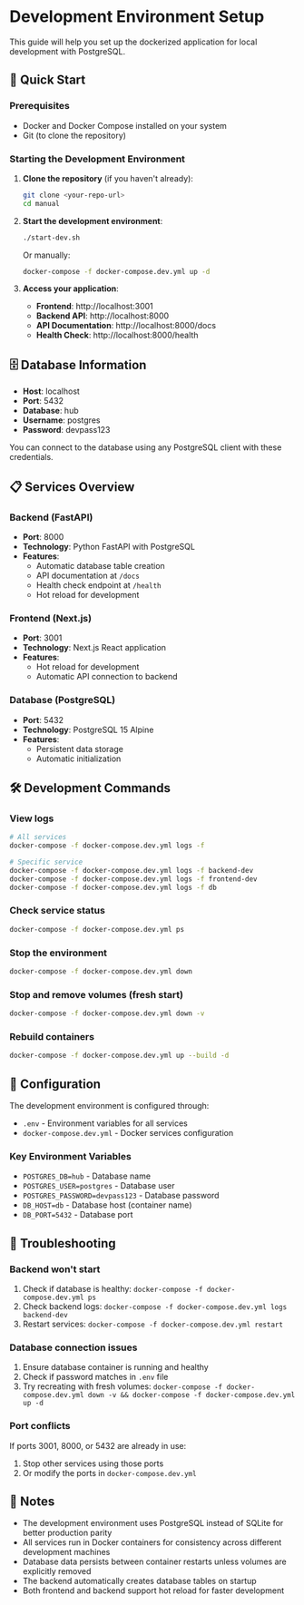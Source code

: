 # Development Environment Setup

This guide will help you set up the dockerized application for local development with PostgreSQL.

## 🚀 Quick Start

### Prerequisites
- Docker and Docker Compose installed on your system
- Git (to clone the repository)

### Starting the Development Environment

1. **Clone the repository** (if you haven't already):
   ```bash
   git clone <your-repo-url>
   cd manual
   ```

2. **Start the development environment**:
   ```bash
   ./start-dev.sh
   ```

   Or manually:
   ```bash
   docker-compose -f docker-compose.dev.yml up -d
   ```

3. **Access your application**:
   - **Frontend**: http://localhost:3001
   - **Backend API**: http://localhost:8000
   - **API Documentation**: http://localhost:8000/docs
   - **Health Check**: http://localhost:8000/health

## 🗄️ Database Information

- **Host**: localhost
- **Port**: 5432
- **Database**: hub
- **Username**: postgres
- **Password**: devpass123

You can connect to the database using any PostgreSQL client with these credentials.

## 📋 Services Overview

### Backend (FastAPI)
- **Port**: 8000
- **Technology**: Python FastAPI with PostgreSQL
- **Features**: 
  - Automatic database table creation
  - API documentation at `/docs`
  - Health check endpoint at `/health`
  - Hot reload for development

### Frontend (Next.js)
- **Port**: 3001
- **Technology**: Next.js React application
- **Features**:
  - Hot reload for development
  - Automatic API connection to backend

### Database (PostgreSQL)
- **Port**: 5432
- **Technology**: PostgreSQL 15 Alpine
- **Features**:
  - Persistent data storage
  - Automatic initialization

## 🛠️ Development Commands

### View logs
```bash
# All services
docker-compose -f docker-compose.dev.yml logs -f

# Specific service
docker-compose -f docker-compose.dev.yml logs -f backend-dev
docker-compose -f docker-compose.dev.yml logs -f frontend-dev
docker-compose -f docker-compose.dev.yml logs -f db
```

### Check service status
```bash
docker-compose -f docker-compose.dev.yml ps
```

### Stop the environment
```bash
docker-compose -f docker-compose.dev.yml down
```

### Stop and remove volumes (fresh start)
```bash
docker-compose -f docker-compose.dev.yml down -v
```

### Rebuild containers
```bash
docker-compose -f docker-compose.dev.yml up --build -d
```

## 🔧 Configuration

The development environment is configured through:
- `.env` - Environment variables for all services
- `docker-compose.dev.yml` - Docker services configuration

### Key Environment Variables
- `POSTGRES_DB=hub` - Database name
- `POSTGRES_USER=postgres` - Database user
- `POSTGRES_PASSWORD=devpass123` - Database password
- `DB_HOST=db` - Database host (container name)
- `DB_PORT=5432` - Database port

## 🐛 Troubleshooting

### Backend won't start
1. Check if database is healthy: `docker-compose -f docker-compose.dev.yml ps`
2. Check backend logs: `docker-compose -f docker-compose.dev.yml logs backend-dev`
3. Restart services: `docker-compose -f docker-compose.dev.yml restart`

### Database connection issues
1. Ensure database container is running and healthy
2. Check if password matches in `.env` file
3. Try recreating with fresh volumes: `docker-compose -f docker-compose.dev.yml down -v && docker-compose -f docker-compose.dev.yml up -d`

### Port conflicts
If ports 3001, 8000, or 5432 are already in use:
1. Stop other services using those ports
2. Or modify the ports in `docker-compose.dev.yml`

## 📝 Notes

- The development environment uses PostgreSQL instead of SQLite for better production parity
- All services run in Docker containers for consistency across different development machines
- Database data persists between container restarts unless volumes are explicitly removed
- The backend automatically creates database tables on startup
- Both frontend and backend support hot reload for faster development
